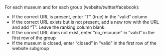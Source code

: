 For each museum and for each group (website/twitter/facebook):
- If the correct URL is present, enter “T” (true) in the “valid” column
- If the correct URL exists but is not present, add a new row with the URL and add “T”. Leave the ranking column blank.
- If the correct URL does not exist, enter “no_resource” in “valid” in the first row of the group
- If the museum is closed, enter “closed” in “valid” in the first row of the website subgroup


